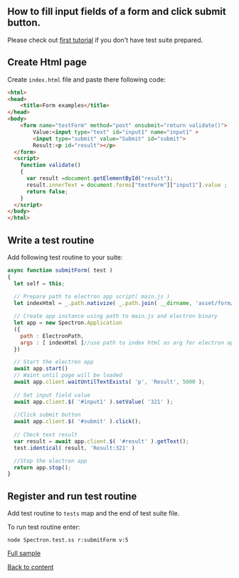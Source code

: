 ## How to fill input fields of a form and click submit button.

Please check out [first tutorial](FirstSpectronTest.md) if you don't have test suite prepared.

## Create Html page

Create `index.html` file and paste there following code: 

```html
<html>
<head>
	<title>Form examples</title>
</head>
<body>
	<form name="testForm" method="post" onsubmit="return validate()">
		Value:<input type="text" id="input1" name="input1" >
		<input type="submit" value="Submit" id="submit">
		Result:<p id="result"></p>
  </form>
  <script>
    function validate()
    {
      var result =document.getElementById("result");
      result.innerText = document.forms["testForm"]["input1"].value ;
      return false;
    }
  </script>
</body>
</html>
```

## Write a test routine

Add following test routine to your suite:

```javascript
async function submitForm( test )
{
  let self = this;
  
  // Prepare path to electron app script( main.js )
  let indexHtml = _.path.nativize( _.path.join( __dirname, 'asset/form/index.html' ) );

  // Create app instance using path to main.js and electron binary
  let app = new Spectron.Application
  ({
    path : ElectronPath,
    args : [ indexHtml ]//use path to index html as arg for electron app
  })

  // Start the electron app
  await app.start()
  // Waint until page will be loaded
  await app.client.waitUntilTextExists( 'p', 'Result', 5000 );
  
  // Set input field value
  await app.client.$( '#input1' ).setValue( '321' );
  
  //Click submit button
  await app.client.$( '#submit' ).click();
  
  // Check text result
  var result = await app.client.$( '#result' ).getText();
  test.identical( result, 'Result:321' )

  //Stop the electron app
  return app.stop();
}
```

## Register and run test routine

Add test routine to `tests` map and the end of test suite file.

To run test routine enter:
```
node Spectron.test.ss r:submitForm v:5
```

[Full sample](../../../sample/spectron/SubmitForm.test.s)

[Back to content](../README.md#Tutorials)





